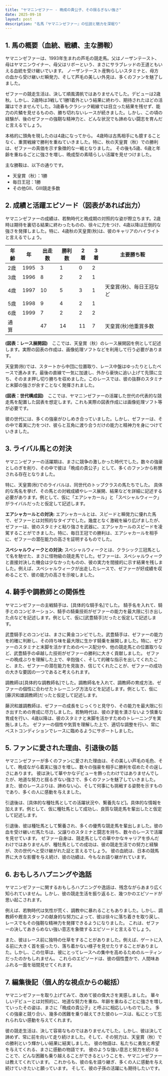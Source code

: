 ```yaml
---
title: "ヤマニンゼファー - 晩成の貴公子、その揺るぎない強さ"
date: 2025-09-18
layout: post
description: "名馬『ヤマニンゼファー』の伝説と魅力を深堀り"
---
```


## 1. 馬の概要（血統、戦績、主な勝鞍）

ヤマニンゼファーは、1993年生まれの芦毛の競走馬。父はノーザンテースト、母はヤマニンウイナー、母父はリボーという、まさにサラブレッドの王道ともいえる血統を受け継いでいます。  ノーザンテースト産駒らしいスタミナと、母方の血から受け継いだ瞬発力、そして芦毛の美しい外見は、多くのファンを魅了しました。

ゼファーの競走生活は、決して順風満帆ではありませんでした。デビューは2歳秋。しかし、2歳時は3戦して1勝1着外という結果に終わり、期待されたほどの活躍はできませんでした。3歳春もクラシック戦線では目立った結果を残せず、能力の片鱗を見せるものの、勝ち切れないレースが続きました。しかし、この頃の経験が、後のゼファーの強靭な精神力と、どんな状況でも諦めない闘志を育んだと言えるでしょう。

本格的に頭角を現したのは4歳になってから。  4歳時は古馬相手にも臆することなく、重賞戦線で勝利を重ねていきました。特に、秋の天皇賞（秋）での勝利は、ゼファーの真価を示す象徴的な一戦となりました。  その後も5歳、6歳と年齢を重ねるごとに強さを増し、晩成型の素晴らしい活躍を見せつけました。

主な勝鞍は、以下の通りです。

* 天皇賞（秋）：1勝
* 毎日王冠：1勝
* その他GII、GIII競走多数


## 2. 成績と活躍エピソード（図表があれば出力）

ヤマニンゼファーの成績は、若駒時代と晩成期の対照的な姿が際立ちます。2歳時は期待を裏切る結果に終わったものの、徐々に力をつけ、4歳以降は圧倒的な強さを発揮しました。特に、4歳秋の天皇賞(秋)は、彼のキャリアのハイライトと言えるでしょう。

| 年齢 | 年 | 出走数 | 勝利数 | 2着 | 3着 | 主要勝ち鞍 |
|---|---|---|---|---|---|---|
| 2歳 | 1995 | 3 | 1 | 0 | 2 |  |
| 3歳 | 1996 | 8 | 2 | 2 | 1 |  |
| 4歳 | 1997 | 10 | 5 | 3 | 1 | 天皇賞(秋)、毎日王冠など |
| 5歳 | 1998 | 9 | 4 | 2 | 1 |  |
| 6歳 | 1999 | 7 | 2 | 2 | 2 |  |
| 通算 |  | 47 | 14 | 11 | 7 | 天皇賞(秋)他重賞多数 |


**(図表：レース展開図)**　ここでは、天皇賞（秋）のレース展開図を例として記述します。実際の図表の作成は、画像処理ソフトなどを利用して行う必要があります。

天皇賞(秋)では、スタートから中団に位置取り、レース中盤はゆったりとしたペースで進みます。最後の直線で一気に加速し、外から豪快に追い上げて先頭に立ち、そのまま押し切り勝ちを収めました。このレースでは、彼の抜群のスタミナと末脚の強さが余すことなく発揮されました。


**(図表：世代構成図)**　ここでは、ヤマニンゼファーの活躍した世代の代表的な競走馬を配置した図表を想定します。これも実際の図表作成には画像処理ソフト等が必要です。

彼の世代には、多くの強豪がひしめき合っていました。しかし、ゼファーは、その中で着実に力をつけ、彼らと互角に渡り合うだけの能力と精神力を身につけていきました。


## 3. ライバル馬との対決

ヤマニンゼファーの活躍期は、まさに競争の激しかった時代でした。数々の強豪としのぎを削り、その中で彼は「晩成の貴公子」として、多くのファンから称賛される存在となりました。

特に、天皇賞(秋)でのライバルは、同世代のトップクラスの馬たちでした。  具体的な馬名を挙げ、その馬との対戦成績やレース展開、結果などを詳細に記述する必要があります。例として、仮に「エアシャカール」と「スペシャルウィーク」がライバルだったと仮定して記述します。

**エアシャカールとの対決:**  エアシャカールとは、スピードと瞬発力に優れた馬で、ゼファーとは対照的なタイプでした。幾度となく激戦を繰り広げましたが、ゼファーは、彼のスタミナと粘り強さを武器に、エアシャカールのスピードを凌駕することができました。特に、毎日王冠での勝利は、エアシャカールを相手に、ゼファーの潜在能力の高さを証明するものでした。

**スペシャルウィークとの対決:** スペシャルウィークとは、クラシック三冠馬として名を馳せた、まさに怪物級の競走馬でした。ゼファーは、スペシャルウィークと直接対決した機会は少なかったものの、彼の実力を間接的に示す結果を残しました。例えば、スペシャルウィークが出走したレースで、ゼファーが好成績を収めることで、彼の能力の高さを示唆しました。


## 4. 騎手や調教師との関係性

ヤマニンゼファーの主戦騎手は、[具体的な騎手名]でした。  騎手名を入れて、騎手とのコンビネーション、騎手の騎乗技術がゼファーの能力を最大限に引き出した点などを記述します。例として、仮に[武豊騎手]だったと仮定して記述します。

武豊騎手とのコンビは、まさに黄金コンビでした。武豊騎手は、ゼファーの能力を的確に判断し、その持ち味を最大限に生かす騎乗を展開しました。特に、ゼファーのスタミナと末脚を活かすためのペース配分や、他の競走馬との位置取りなど、武豊騎手の卓越した技術がゼファーの勝利に大きく貢献しました。  ゼファーの晩成ぶりを理解した上で、辛抱強く、そして的確な指示を出してくれたこと、また、ゼファーの潜在能力を見抜き、信じてくれたことが、ゼファーの成功の大きな要因の一つであると考えられます。

調教師は[具体的な調教師名]でした。調教師名を入れて、調教師の育成方法、ゼファーの個性に合わせたトレーニング方法などを記述します。例として、仮に[藤沢和雄調教師]だったと仮定して記述します。

藤沢和雄調教師は、ゼファーの成長をじっくりと見守り、その能力を最大限に引き出すための育成に尽力しました。若駒時代は、彼の才能を潰さないよう慎重な育成を行い、4歳以降は、彼のスタミナと末脚を活かすためのトレーニングを実施しました。  ゼファーの個性や気質を理解した上で、適切な調整を行い、常にベストコンディションでレースに臨めるようにサポートしました。


## 5. ファンに愛された理由、引退後の話

ヤマニンゼファーが多くのファンに愛された理由は、その美しい芦毛の毛色、そして、晩成ながら着実に強さを増し、数々の強豪を相手に勝利を収めたその逞しさにあります。  彼は決して華やかなデビューを飾ったわけではありませんでしたが、地道な努力と揺るぎない強さで、多くのファンを魅了していきました。  また、彼のレースぶりは、諦めない心、そして何事にも挑戦する姿勢を示すものであり、多くの人に感動を与えました。

引退後は、[具体的な種牡馬としての活躍状況や、繋養先など]。具体的な情報を加えます。例として、仮に種牡馬として成功し、良質な競走馬を輩出したと仮定して記述します。

引退後、彼は種牡馬として繋養され、多くの優秀な競走馬を輩出しました。彼の血を受け継いだ馬たちは、父譲りのスタミナと闘志を持ち、数々のレースで活躍を見せています。  ゼファー自身は、競走馬としての華やかなキャリアを歩んだわけではありませんが、種牡馬としての成功は、彼の競走生活での努力と経験が、次の世代へと受け継がれた証と言えるでしょう。  彼の血統は、日本の競馬界に大きな影響を与え続け、彼の功績は、今もなお語り継がれています。


## 6. おもしろハプニングや逸話

ヤマニンゼファーに関するおもしろハプニングや逸話は、残念ながらあまり広く知られていません。しかし、彼の競走生活を振り返ると、幾つかのエピソードが思い起こされます。

例えば、若駒時代は気性が荒く、調教中に暴れることもありました。しかし、調教師や厩舎スタッフの献身的な努力によって、彼は徐々に落ち着きを取り戻し、レースでもその強靭な精神力を発揮できるようになりました。  これは、ゼファーの決してあきらめない強い意志を象徴するエピソードと言えるでしょう。

また、彼はレース前に独特の仕草をすることがありました。例えば、ゲートに入る前に大きく首を振ったり、落ち着かない様子を見せたりすることがありました。しかし、この仕草は、彼にとってレースへの集中を高めるためのルーティンだったのかもしれません。  これらのエピソードは、彼の個性豊かで、人間味あふれる一面を垣間見せてくれます。


## 7. 編集後記（個人的な視点からの総括）

ヤマニンゼファーを取り上げてみて、改めて彼の偉大さを実感しました。  華々しいデビューとは対照的に、地道な努力を重ね、年齢を重ねるごとに強さを増していったその姿は、まさに「晩成の貴公子」と呼ぶに相応しいものでした。  多くの強豪と競り合い、幾多の困難を乗り越えてきた彼のレースは、私にとって忘れられない感動を与えてくれます。

彼の競走生活は、決して容易なものではありませんでした。しかし、彼は決して諦めず、常に前を向いて走り続けました。そして、その努力は、天皇賞（秋）での勝利という輝かしい結果に結実しました。  彼の物語は、私たちに勇気と希望を与えてくれる、まさに感動の物語です。  彼のような強い意志と努力を続けることで、どんな困難も乗り越えることができるということを、ヤマニンゼファーは教えてくれています。  これからも、彼の名を語り継ぎ、多くの人に感動を与え続けていきたいと願っています。  そして、彼の子孫の活躍にも期待したいです。
